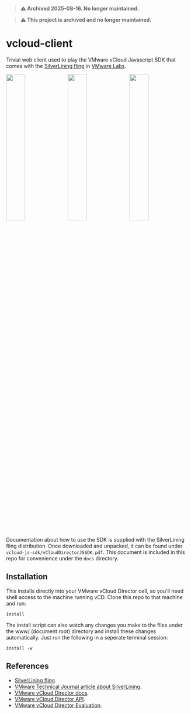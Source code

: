 > **⚠️ Archived 2025-08-16. No longer maintained.**

> **⚠️ This project is archived and no longer maintained.**

vcloud-client
=============

Trivial web client used to play the VMware vCloud Javascript SDK  that comes
with the [SilverLining fling](http://labs.vmware.com/flings/silverlining)
in [VMware Labs](http://labs.vmware.com/flings).

<img src="http://ali5ter.github.io/repository/images/vcloud-client-login.png?raw=true" width="32%"/>&nbsp;
<img src="http://ali5ter.github.io/repository/images/vcloud-client-machines.png?raw=true" width="32%"/>&nbsp;
<img src="http://ali5ter.github.io/repository/images/vcloud-client-library.png?raw=true" width="32%"/>

Documentation about how to use the SDK is supplied with the SilverLining fling distribution. Once downloaded and unpacked, it can be found under ```vcloud-js-sdk/vCloudDirectorJSSDK.pdf```.
This document is included in this repo for convenience under the ```docs``` directory.

Installation
------------

This installs directly into your VMware vCloud Director cell, so you'll 
need shell access to the machine running vCD. Clone this repo to that
machine and run:

    install

The install script can also watch any changes you make to the files under 
the www/ (document root) directory and install these changes automatically.
Just run the following in a seperate terminal session:

    install -w

References
----------

* [SilverLining fling](http://labs.vmware.com/flings/silverlining).
* [VMware Technical Journal article about SilverLining](http://labs.vmware.com/publications/cloud-vmtj-winter2012).
* [VMware vCloud Director docs](https://www.vmware.com/support/pubs/vcd_pubs.html).
* [VMware vCloud Director API](http://www.vmware.com/go/vcloudapi).
* [VMware vCloud Director Evaluation](https://my.vmware.com/web/vmware/evalcenter?p=vcloud-director15&lp=default:).
